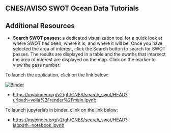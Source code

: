 ## CNES/AVISO SWOT Ocean Data Tutorials
## Additional Resources
- **Search SWOT passes:** a dedicated visualization tool for a quick look at where SWOT has been, where it is, and where it will be. Once you have selected the area of interest, click the Search button to search for SWOT passes. The results are displayed in a table and the swaths that intersect the area of interest are displayed on the map. Click on the marker to view the pass number.

To launch the application, click on the link below:

[![Binder](https://mybinder.org/badge_logo.svg)](https://mybinder.org/v2/gh/CNES/search_swot/HEAD?labpath=notebook.ipynb)

* https://mybinder.org/v2/gh/CNES/search_swot/HEAD?urlpath=voila%2Frender%2Fmain.ipynb

To launch jupyterlab in binder, clink on the link below:

* https://mybinder.org/v2/gh/CNES/search_swot/HEAD?labpath=notebook.ipynb
